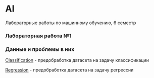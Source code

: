 # AI
Лабораторные работы по машинному обучению, 6 семестр

### Лабораторная работа №1
### Данные и проблемы в них
[Classification](https://github.com/ViolettaPodgornaya/AI/tree/master/Classification) - предобработка датасета на задачу классификации

[Regression](https://github.com/ViolettaPodgornaya/AI/tree/master/Regression) - предобработка датасета на задачу регрессии
